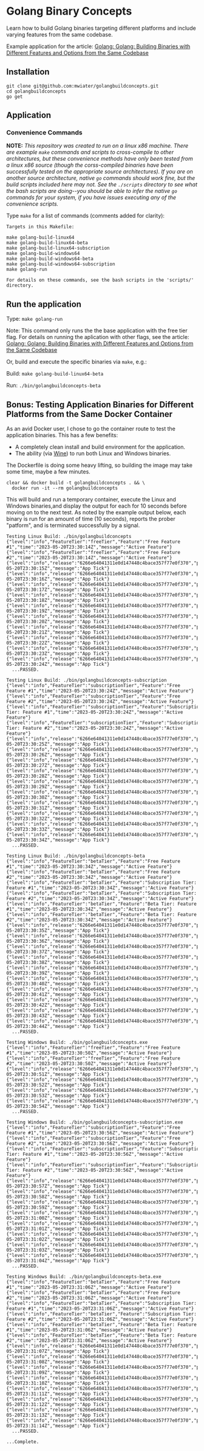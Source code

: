 # Golang Binary Concepts

Learn how to build Golang binaries targeting different platforms and include varying features from the same codebase.

Example application for the article: [Golang: Golang: Building Binaries with Different Features and Options from the Same Codebase](
https://medium.com/@matt.wiater/golang-building-binaries-with-different-features-and-options-from-the-same-codebase-118fef52340b)

## Installation

```
git clone git@github.com:mwiater/golangbuildconcepts.git
cd golangbuildconcepts
go get
```

## Application

### Convenience Commands

**NOTE:** _This repository was created to run on a linux x86 machine. There are example `make` commands and scripts to cross-compile to other architectures, but these convenience methods have only been tested from a linux x86 source (though the corss-compiled binaries have been successfully tested on the appropriate source architectures). If you are on another source architecture, native `go` commands should work fine, but the build scripts included here may not. See the `./scripts` directory to see what the bash scripts are doing--you should be able to infer the native `go` commands for your system, if you have issues executing any of the convenience scripts._

Type `make` for a list of commands (comments added for clarity):

```
Targets in this Makefile:

make golang-build-linux64
make golang-build-linux64-beta
make golang-build-linux64-subscription
make golang-build-windows64
make golang-build-windows64-beta
make golang-build-windows64-subscription
make golang-run

For details on these commands, see the bash scripts in the 'scripts/' directory.
```

## Run the application

Type: `make golang-run`

Note: This command only runs the the base application with the free tier flag. For details on running the aplication with other flags, see the article: [Golang: Golang: Building Binaries with Different Features and Options from the Same Codebase](
https://medium.com/@matt.wiater/golang-building-binaries-with-different-features-and-options-from-the-same-codebase-118fef52340b)

Or, build and execute the specific binaries via `make`, e.g.:

Build: `make golang-build-linux64-beta`

Run: `./bin/golangbuildconcepts-beta`


## Bonus: Testing Application Binaries for Different Platforms from the Same Docker Container

As an avid Docker user, I chose to go the container route to test the application binaries. This has a few benefits:

* A completely clean install and build environment for the application.
* The ability (via [Wine](https://www.winehq.org/)) to run both Linux and Windows binaries.

The Dockerfile is doing some heavy lifting, so building the image may take some time, maybe a few minutes.

```
clear && docker build -t golangbuildconcepts . && \
  docker run -it --rm golangbuildconcepts
```
This will build and run a temporary container, execute the Linux and Windows binaries,and display the output for each for 10 seconds before moving on to the next test. As noted by the example output below, each binary is run for an amount of time (10 seconds), reports the prober "patform", and is terminated successfully by a signal.

```
Testing Linux Build: ./bin/golangbuildconcepts
{"level":"info","FeatureTier":"freeTier","Feature":"Free Feature #1","time":"2023-05-20T23:30:14Z","message":"Active Feature"}
{"level":"info","FeatureTier":"freeTier","Feature":"Free Feature #2","time":"2023-05-20T23:30:14Z","message":"Active Feature"}
{"level":"info","release":"6266e64041311e0d147448c4bace357f77e0f370","platform":"linux","time":"2023-05-20T23:30:15Z","message":"App Tick"}
{"level":"info","release":"6266e64041311e0d147448c4bace357f77e0f370","platform":"linux","time":"2023-05-20T23:30:16Z","message":"App Tick"}
{"level":"info","release":"6266e64041311e0d147448c4bace357f77e0f370","platform":"linux","time":"2023-05-20T23:30:17Z","message":"App Tick"}
{"level":"info","release":"6266e64041311e0d147448c4bace357f77e0f370","platform":"linux","time":"2023-05-20T23:30:18Z","message":"App Tick"}
{"level":"info","release":"6266e64041311e0d147448c4bace357f77e0f370","platform":"linux","time":"2023-05-20T23:30:19Z","message":"App Tick"}
{"level":"info","release":"6266e64041311e0d147448c4bace357f77e0f370","platform":"linux","time":"2023-05-20T23:30:20Z","message":"App Tick"}
{"level":"info","release":"6266e64041311e0d147448c4bace357f77e0f370","platform":"linux","time":"2023-05-20T23:30:21Z","message":"App Tick"}
{"level":"info","release":"6266e64041311e0d147448c4bace357f77e0f370","platform":"linux","time":"2023-05-20T23:30:22Z","message":"App Tick"}
{"level":"info","release":"6266e64041311e0d147448c4bace357f77e0f370","platform":"linux","time":"2023-05-20T23:30:23Z","message":"App Tick"}
{"level":"info","release":"6266e64041311e0d147448c4bace357f77e0f370","platform":"linux","time":"2023-05-20T23:30:24Z","message":"App Tick"}
  ...PASSED.

Testing Linux Build: ./bin/golangbuildconcepts-subscription
{"level":"info","FeatureTier":"subscriptionTier","Feature":"Free Feature #1","time":"2023-05-20T23:30:24Z","message":"Active Feature"}
{"level":"info","FeatureTier":"subscriptionTier","Feature":"Free Feature #2","time":"2023-05-20T23:30:24Z","message":"Active Feature"}
{"level":"info","FeatureTier":"subscriptionTier","Feature":"Subscription Tier: Feature #1","time":"2023-05-20T23:30:24Z","message":"Active Feature"}
{"level":"info","FeatureTier":"subscriptionTier","Feature":"Subscription Tier: Feature #2","time":"2023-05-20T23:30:24Z","message":"Active Feature"}
{"level":"info","release":"6266e64041311e0d147448c4bace357f77e0f370","platform":"linux","time":"2023-05-20T23:30:25Z","message":"App Tick"}
{"level":"info","release":"6266e64041311e0d147448c4bace357f77e0f370","platform":"linux","time":"2023-05-20T23:30:26Z","message":"App Tick"}
{"level":"info","release":"6266e64041311e0d147448c4bace357f77e0f370","platform":"linux","time":"2023-05-20T23:30:27Z","message":"App Tick"}
{"level":"info","release":"6266e64041311e0d147448c4bace357f77e0f370","platform":"linux","time":"2023-05-20T23:30:28Z","message":"App Tick"}
{"level":"info","release":"6266e64041311e0d147448c4bace357f77e0f370","platform":"linux","time":"2023-05-20T23:30:29Z","message":"App Tick"}
{"level":"info","release":"6266e64041311e0d147448c4bace357f77e0f370","platform":"linux","time":"2023-05-20T23:30:30Z","message":"App Tick"}
{"level":"info","release":"6266e64041311e0d147448c4bace357f77e0f370","platform":"linux","time":"2023-05-20T23:30:31Z","message":"App Tick"}
{"level":"info","release":"6266e64041311e0d147448c4bace357f77e0f370","platform":"linux","time":"2023-05-20T23:30:32Z","message":"App Tick"}
{"level":"info","release":"6266e64041311e0d147448c4bace357f77e0f370","platform":"linux","time":"2023-05-20T23:30:33Z","message":"App Tick"}
{"level":"info","release":"6266e64041311e0d147448c4bace357f77e0f370","platform":"linux","time":"2023-05-20T23:30:34Z","message":"App Tick"}
  ...PASSED.

Testing Linux Build: ./bin/golangbuildconcepts-beta
{"level":"info","FeatureTier":"betaTier","Feature":"Free Feature #1","time":"2023-05-20T23:30:34Z","message":"Active Feature"}
{"level":"info","FeatureTier":"betaTier","Feature":"Free Feature #2","time":"2023-05-20T23:30:34Z","message":"Active Feature"}
{"level":"info","FeatureTier":"betaTier","Feature":"Subscription Tier: Feature #1","time":"2023-05-20T23:30:34Z","message":"Active Feature"}
{"level":"info","FeatureTier":"betaTier","Feature":"Subscription Tier: Feature #2","time":"2023-05-20T23:30:34Z","message":"Active Feature"}
{"level":"info","FeatureTier":"betaTier","Feature":"Beta Tier: Feature #1","time":"2023-05-20T23:30:34Z","message":"Active Feature"}
{"level":"info","FeatureTier":"betaTier","Feature":"Beta Tier: Feature #2","time":"2023-05-20T23:30:34Z","message":"Active Feature"}
{"level":"info","release":"6266e64041311e0d147448c4bace357f77e0f370","platform":"linux","time":"2023-05-20T23:30:35Z","message":"App Tick"}
{"level":"info","release":"6266e64041311e0d147448c4bace357f77e0f370","platform":"linux","time":"2023-05-20T23:30:36Z","message":"App Tick"}
{"level":"info","release":"6266e64041311e0d147448c4bace357f77e0f370","platform":"linux","time":"2023-05-20T23:30:37Z","message":"App Tick"}
{"level":"info","release":"6266e64041311e0d147448c4bace357f77e0f370","platform":"linux","time":"2023-05-20T23:30:38Z","message":"App Tick"}
{"level":"info","release":"6266e64041311e0d147448c4bace357f77e0f370","platform":"linux","time":"2023-05-20T23:30:39Z","message":"App Tick"}
{"level":"info","release":"6266e64041311e0d147448c4bace357f77e0f370","platform":"linux","time":"2023-05-20T23:30:40Z","message":"App Tick"}
{"level":"info","release":"6266e64041311e0d147448c4bace357f77e0f370","platform":"linux","time":"2023-05-20T23:30:41Z","message":"App Tick"}
{"level":"info","release":"6266e64041311e0d147448c4bace357f77e0f370","platform":"linux","time":"2023-05-20T23:30:42Z","message":"App Tick"}
{"level":"info","release":"6266e64041311e0d147448c4bace357f77e0f370","platform":"linux","time":"2023-05-20T23:30:43Z","message":"App Tick"}
{"level":"info","release":"6266e64041311e0d147448c4bace357f77e0f370","platform":"linux","time":"2023-05-20T23:30:44Z","message":"App Tick"}
  ...PASSED.

Testing Windows Build: ./bin/golangbuildconcepts.exe
{"level":"info","FeatureTier":"freeTier","Feature":"Free Feature #1","time":"2023-05-20T23:30:50Z","message":"Active Feature"}
{"level":"info","FeatureTier":"freeTier","Feature":"Free Feature #2","time":"2023-05-20T23:30:50Z","message":"Active Feature"}
{"level":"info","release":"6266e64041311e0d147448c4bace357f77e0f370","platform":"windows","time":"2023-05-20T23:30:51Z","message":"App Tick"}
{"level":"info","release":"6266e64041311e0d147448c4bace357f77e0f370","platform":"windows","time":"2023-05-20T23:30:52Z","message":"App Tick"}
{"level":"info","release":"6266e64041311e0d147448c4bace357f77e0f370","platform":"windows","time":"2023-05-20T23:30:53Z","message":"App Tick"}
{"level":"info","release":"6266e64041311e0d147448c4bace357f77e0f370","platform":"windows","time":"2023-05-20T23:30:54Z","message":"App Tick"}
  ...PASSED.

Testing Windows Build: ./bin/golangbuildconcepts-subscription.exe
{"level":"info","FeatureTier":"subscriptionTier","Feature":"Free Feature #1","time":"2023-05-20T23:30:56Z","message":"Active Feature"}
{"level":"info","FeatureTier":"subscriptionTier","Feature":"Free Feature #2","time":"2023-05-20T23:30:56Z","message":"Active Feature"}
{"level":"info","FeatureTier":"subscriptionTier","Feature":"Subscription Tier: Feature #1","time":"2023-05-20T23:30:56Z","message":"Active Feature"}
{"level":"info","FeatureTier":"subscriptionTier","Feature":"Subscription Tier: Feature #2","time":"2023-05-20T23:30:56Z","message":"Active Feature"}
{"level":"info","release":"6266e64041311e0d147448c4bace357f77e0f370","platform":"windows","time":"2023-05-20T23:30:57Z","message":"App Tick"}
{"level":"info","release":"6266e64041311e0d147448c4bace357f77e0f370","platform":"windows","time":"2023-05-20T23:30:58Z","message":"App Tick"}
{"level":"info","release":"6266e64041311e0d147448c4bace357f77e0f370","platform":"windows","time":"2023-05-20T23:30:59Z","message":"App Tick"}
{"level":"info","release":"6266e64041311e0d147448c4bace357f77e0f370","platform":"windows","time":"2023-05-20T23:31:00Z","message":"App Tick"}
{"level":"info","release":"6266e64041311e0d147448c4bace357f77e0f370","platform":"windows","time":"2023-05-20T23:31:01Z","message":"App Tick"}
{"level":"info","release":"6266e64041311e0d147448c4bace357f77e0f370","platform":"windows","time":"2023-05-20T23:31:02Z","message":"App Tick"}
{"level":"info","release":"6266e64041311e0d147448c4bace357f77e0f370","platform":"windows","time":"2023-05-20T23:31:03Z","message":"App Tick"}
{"level":"info","release":"6266e64041311e0d147448c4bace357f77e0f370","platform":"windows","time":"2023-05-20T23:31:04Z","message":"App Tick"}
  ...PASSED.

Testing Windows Build: ./bin/golangbuildconcepts-beta.exe
{"level":"info","FeatureTier":"betaTier","Feature":"Free Feature #1","time":"2023-05-20T23:31:06Z","message":"Active Feature"}
{"level":"info","FeatureTier":"betaTier","Feature":"Free Feature #2","time":"2023-05-20T23:31:06Z","message":"Active Feature"}
{"level":"info","FeatureTier":"betaTier","Feature":"Subscription Tier: Feature #1","time":"2023-05-20T23:31:06Z","message":"Active Feature"}
{"level":"info","FeatureTier":"betaTier","Feature":"Subscription Tier: Feature #2","time":"2023-05-20T23:31:06Z","message":"Active Feature"}
{"level":"info","FeatureTier":"betaTier","Feature":"Beta Tier: Feature #1","time":"2023-05-20T23:31:06Z","message":"Active Feature"}
{"level":"info","FeatureTier":"betaTier","Feature":"Beta Tier: Feature #2","time":"2023-05-20T23:31:06Z","message":"Active Feature"}
{"level":"info","release":"6266e64041311e0d147448c4bace357f77e0f370","platform":"windows","time":"2023-05-20T23:31:07Z","message":"App Tick"}
{"level":"info","release":"6266e64041311e0d147448c4bace357f77e0f370","platform":"windows","time":"2023-05-20T23:31:08Z","message":"App Tick"}
{"level":"info","release":"6266e64041311e0d147448c4bace357f77e0f370","platform":"windows","time":"2023-05-20T23:31:09Z","message":"App Tick"}
{"level":"info","release":"6266e64041311e0d147448c4bace357f77e0f370","platform":"windows","time":"2023-05-20T23:31:10Z","message":"App Tick"}
{"level":"info","release":"6266e64041311e0d147448c4bace357f77e0f370","platform":"windows","time":"2023-05-20T23:31:11Z","message":"App Tick"}
{"level":"info","release":"6266e64041311e0d147448c4bace357f77e0f370","platform":"windows","time":"2023-05-20T23:31:12Z","message":"App Tick"}
{"level":"info","release":"6266e64041311e0d147448c4bace357f77e0f370","platform":"windows","time":"2023-05-20T23:31:13Z","message":"App Tick"}
{"level":"info","release":"6266e64041311e0d147448c4bace357f77e0f370","platform":"windows","time":"2023-05-20T23:31:14Z","message":"App Tick"}
  ...PASSED.

...Complete.
```
